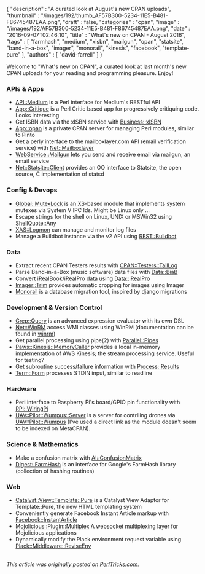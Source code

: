 {
   "description" : "A curated look at August's new CPAN uploads",
   "thumbnail" : "/images/192/thumb_AF57B300-5234-11E5-B481-F86745487EAA.png",
   "draft" : false,
   "categories" : "cpan",
   "image" : "/images/192/AF57B300-5234-11E5-B481-F86745487EAA.png",
   "date" : "2016-09-07T02:46:10",
   "title" : "What's new on CPAN - August 2016",
   "tags" : [
      "farmhash",
      "medium",
      "xisbn",
      "mailgun",
      "opan",
      "statsite",
      "band-in-a-box",
      "imager",
      "monorail",
      "kinesis",
      "facebook",
      "template-pure"
   ],
   "authors" : [
      "david-farrell"
   ]
}


Welcome to "What's new on CPAN", a curated look at last month's new CPAN uploads for your reading and programming pleasure. Enjoy!

### APIs & Apps
* [API::Medium](https://metacpan.org/pod/API::Medium) is a Perl interface for Medium's RESTful API
* [App::Critique](https://metacpan.org/pod/App::Critique) is a Perl Critic based app for progressively critiquing code. Looks interesting
* Get ISBN data via the xISBN service with [Business::xISBN](https://metacpan.org/pod/Business::xISBN)
* [App::opan](https://metacpan.org/pod/App::opan) is a private CPAN server for managing Perl modules, similar to Pinto
* Get a perly interface to the mailboxlayer.com API (email verification service) with [Net::Mailboxlayer](https://metacpan.org/pod/Net::Mailboxlayer)
* [WebService::Mailgun](https://metacpan.org/pod/WebService::Mailgun) lets you send and receive email via mailgun, an email service
* [Net::Statsite::Client](https://metacpan.org/pod/Net::Statsite::Client) provides an OO interface to Statsite, the open source, C implementation of statsd


### Config & Devops
* [Global::MutexLock](https://metacpan.org/pod/Global::MutexLock) is an XS-based module that implements system mutexes via System V IPC Ids. Might be Linux only ...
* Escape strings for the shell on Linux, UNIX or MSWin32 using [ShellQuote::Any](https://metacpan.org/pod/ShellQuote::Any)
* [XAS::Logmon](https://metacpan.org/pod/XAS::Logmon) can manage and monitor log files
* Manage a Buildbot instance via the v2 API using [REST::Buildbot](https://metacpan.org/pod/REST::Buildbot)


### Data
* Extract recent CPAN Testers results with [CPAN::Testers::TailLog](https://metacpan.org/pod/CPAN::Testers::TailLog)
* Parse Band-in-a-Box (music software) data files with [Data::BiaB](https://metacpan.org/pod/Data::BiaB)
* Convert iRealBook/iRealPro data using [Data::iRealPro](https://metacpan.org/pod/Data::iRealPro)
* [Imager::Trim](https://metacpan.org/pod/Imager::Trim) provides automatic cropping for images using Imager
* [Monorail](https://metacpan.org/pod/Monorail) is a database migration tool, inspired by django migrations


### Development & Version Control
* [Grep::Query](https://metacpan.org/pod/Grep::Query) is an advanced expression evaluator with its own DSL
* [Net::WinRM](https://metacpan.org/pod/Net::WinRM) access WMI classes using WinRM (documentation can be found in [winrm](https://metacpan.org/source/KARASIK/Net-WinRM-1.00/winrm))
* Get parallel processing using pipe(2) with [Parallel::Pipes](https://metacpan.org/pod/Parallel::Pipes)
* [Paws::Kinesis::MemoryCaller](https://metacpan.org/pod/Paws::Kinesis::MemoryCaller) provides a local in-memory implementation of AWS Kinesis; the stream processing service. Useful for testing?
* Get subroutine success/failure information with [Process::Results](https://metacpan.org/pod/Process::Results)
* [Term::Form](https://metacpan.org/pod/Term::Form) processes STDIN input, similar to readline


### Hardware
* Perl interface to Raspberry Pi's board/GPIO pin functionality with [RPi::WiringPi](https://metacpan.org/pod/RPi::WiringPi)
* [UAV::Pilot::Wumpus::Server](https://metacpan.org/pod/UAV::Pilot::Wumpus::Server) is a server for contrlling drones via [UAV::Pilot::Wumpus](https://metacpan.org/release/TMURRAY/UAV-Pilot-Wumpus-0.586092716855095) (I've used a direct link as the module doesn't seem to be indexed on MetaCPAN).


### Science & Mathematics
* Make a confusion matrix with [AI::ConfusionMatrix](https://metacpan.org/pod/AI::ConfusionMatrix)
* [Digest::FarmHash](https://metacpan.org/pod/Digest::FarmHash) is an interface for Google's FarmHash library (collection of hashing routines)


### Web
* [Catalyst::View::Template::Pure](https://metacpan.org/pod/Catalyst::View::Template::Pure) is a Catalyst View Adaptor for Template::Pure, the new HTML templating system
* Conveniently generate Facebook Instant Article markup with [Facebook::InstantArticle](https://metacpan.org/pod/Facebook::InstantArticle)
* [Mojolicious::Plugin::Multiplex](https://metacpan.org/pod/Mojolicious::Plugin::Multiplex) A websocket multiplexing layer for Mojolicious applications
* Dynamically modify the Plack environment request variable using [Plack::Middleware::ReviseEnv](https://metacpan.org/pod/Plack::Middleware::ReviseEnv)

\
*This article was originally posted on [PerlTricks.com](http://perltricks.com).*
